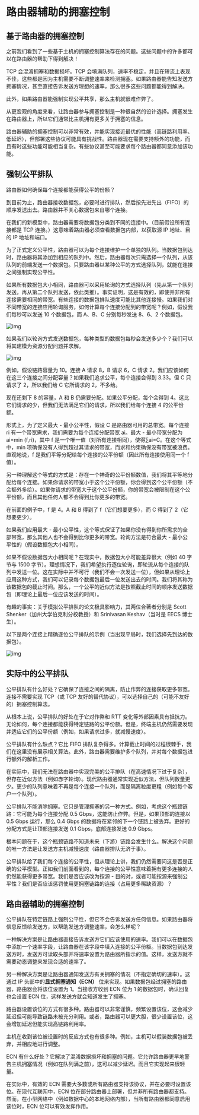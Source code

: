 # 路由器辅助的拥塞控制

## 基于路由器的拥塞控制

之前我们看到了一些基于主机的拥塞控制算法存在的问题。这些问题中的许多都可以在路由器的帮助下得到解决！

TCP 会混淆拥塞和数据损坏。TCP 会填满队列，速率不稳定，并且在短流上表现不佳，这些都是因为主机需要不断调整速率来检测拥塞。如果路由器能告知发送方拥塞情况，甚至直接告诉发送方理想的速率，那么很多这些问题都能得到解决。

此外，如果路由器能强制实现公平共享，那么主机就很难作弊了。

从更宏观的角度来看，让路由器参与拥塞控制是一种很自然的设计选择。拥塞发生在路由器上，所以它们通常比主机拥有更多关于拥塞的信息。

路由器辅助的拥塞控制可以非常有效，并能实现接近最优的性能（高链路利用率、低延迟），但部署这些协议可能具有挑战性。路由器现在需要支持额外的功能，而且有时这些功能可能相当复杂。有些协议甚至可能要求每个路由器都同意添加该功能。

## 强制公平排队

路由器如何确保每个连接都能获得公平的份额？

到目前为止，路由器接收数据包，必要时进行排队，然后按先进先出（FIFO）的顺序发送出去。路由器并不关心数据包来自哪个连接。

在我们的新模型中，路由器需要将数据包分类到不同的连接中。（目前假设所有连接都是 TCP 连接。）这意味着路由器必须查看数据包内部，以获取源 IP 地址、目的 IP 地址和端口。

为了正式定义公平性，路由器可以为每个连接维护一个单独的队列。当数据包到达时，路由器将其添加到相应的队列中。然后，路由器每次只需选择一个队列，从该队列的前端发送一个数据包。只要路由器以某种公平的方式选择队列，就能在连接之间强制实现公平性。

如果所有数据包大小相同，路由器可以采用轮询的方式选择队列（先从第一个队列发送，再从第二个队列发送，依此类推）。事实证明，这是有效的，即使并非所有连接需要相同的带宽。有些连接的数据包排队速度可能比其他连接慢。如果我们对不同带宽的连接应用轮询服务，如何计算每个连接分配到的带宽呢？例如，假设我们每秒可以发送 10 个数据包，而 A、B、C 分别每秒发送 8、6、2 个数据包。



![img](https://textbook.cs168.io/assets/transport/3-094-fair-queuing-1.png)

如果我们以轮询方式发送数据包，每种类型的数据包每秒会发送多少个？我们可以将其建模为资源分配问题并求解。



![img](https://textbook.cs168.io/assets/transport/3-095-fair-queuing2.png)

例如，假设链路容量为 10。连接 A 请求 8，B 请求 6，C 请求 2。我们应该如何在这三个连接之间分配容量？如果我们追求公平，每个连接会得到 3.33。但 C 只请求了 2，所以我们给 C 它所请求的 2，不多给。

现在还剩下 8 的容量，A 和 B 仍需要分配。如果公平分配，每个会得到 4。这比它们请求的少，但我们无法满足它们的请求，所以我们给每个连接 4 的公平份额。

形式上，为了定义最大 - 最小公平性，假设 C 是路由器可用的总带宽。每个连接 ri 有一个带宽需求，我们需要为每个连接分配带宽 ai。最大 - 最小带宽分配为 ai=min (f,ri)，其中 f 是一个唯一值（对所有连接相同），使得∑ai=C。在这个等式中，min 项确保没有人得到超过其请求的带宽，而求和约束确保没有带宽被浪费。直观地说，f 是我们平等分配给每个连接的公平份额（因此所有连接使用同一个 f 值）。

另一种理解这个等式的方式是：存在一个神奇的公平份额数值，我们将其平等地分配给每个连接。如果你请求的带宽小于这个公平份额，你会得到这个公平份额（不会额外多给）。如果你请求的带宽大于这个公平份额，你的带宽会被限制在这个公平份额，而且其他任何人都不会得到比你更多的带宽。

在前面的例子中，f 是 4。A 和 B 得到了 f（它们想要更多），而 C 得到了 2（它想要更少）。

如果我们应用最大 - 最小公平性，这个等式保证了如果你没有得到你所需求的全部带宽，那么其他人也不会得到比你更多的带宽。轮询方法是符合最大 - 最小公平性的（假设数据包大小相同）。

如果不假设数据包大小相同呢？在现实中，数据包大小可能差异很大（例如 40 字节与 1500 字节）。理想情况下，我们希望执行逐位轮询，即轮流从每个连接的队列中发送一位。这在实际中并不可行（我们不会一次发送一位），但如果从理论上应用这种方式，我们可以记录每个数据包最后一位发送出去的时间。我们将其称为该数据包的截止时间。那么，一个公平的近似方法是按照截止时间的顺序发送数据包（即理论上最后一位应该发送的时间）。

有趣的事实：关于模拟公平排队的论文极具影响力，其两位合著者分别是 Scott Shenker（加州大学伯克利分校教授）和 Srinivasan Keshav（当时是 EECS 博士生）。

以下是两个连接上精确逐位公平排队的示例（当出现平局时，我们选择先到达的数据包）。



![img](https://textbook.cs168.io/assets/transport/3-096-fair-queuing3.png)

## 实际中的公平排队

公平排队有什么好处？它确保了连接之间的隔离，防止作弊的连接获取更多带宽。连接不需要实现 TCP（或 TCP 友好的替代协议），可以选择自己的（可能不友好的）拥塞控制算法。

从根本上说，公平排队的好处在于它对作弊和 RTT 变化等外部因素具有抵抗力。无论如何，每个连接都能获得特定链路的公平份额。但是，终端主机仍然需要发现并适应它们的公平份额（例如，如果请求过多，就减慢速度）。

公平排队有什么缺点？它比 FIFO 排队复杂得多。计算截止时间的过程很棘手，我们在这里没有展示相关算法。此外，路由器需要维护多个队列，并对每个数据包进行额外的解析工作。

在实际中，我们无法在路由器中实现完美的公平排队（在高速情况下过于复杂），但存在近似方法（例如赤字轮询）。现代路由器通常实现近似方法，但队列数量更少。更少的队列意味着不再是每个连接一个队列，而是隔离粒度更粗（例如每个客户一个队列）。

公平排队不能消除拥塞。它只是管理拥塞的另一种方式。例如，考虑这个瓶颈链路：它可能为每个连接分配 0.5 Gbps，这能防止作弊。但是，如果顶部的连接以 0.5 Gbps 运行，那么 0.4 Gbps 的数据将在紧邻的下一个链路上被丢弃。更好的分配方式是让顶部连接发送 0.1 Gbps，底部连接发送 0.9 Gbps。

根本问题在于，这个瓶颈链路不知道未来（下游）链路会发生什么。解决这个问题的唯一方法是让发送方主机减慢速度（路由器排队无济于事）。

公平排队给了我们每个连接的公平性，但从理论上讲，我们仍然需要问这是否是正确的公平模型。正如我们前面看到的，每个连接的公平性意味着拥有更多连接的人仍然能获得更多带宽。我们是否应该改为按源 - 目的对，或者可能按源来强制公平性？我们是否应该惩罚使用更拥塞链路的连接（占用更多稀缺资源）？

## 路由器辅助的拥塞控制

公平排队在特定链路上强制公平性，但它不会告诉发送方任何信息。如果路由器将信息反馈给发送方，以帮助发送方调整速率，会怎么样呢？

一种解决方案是让路由器直接告诉发送方它们应该使用的速率。我们可以在数据包中添加一个速率字段，让路由器在该字段中填入连接的公平份额。当数据包到达发送方时，发送方可读取头部并将速率设置为路由器所指示的值。这样，发送方就不需要动态调整来发现合适的速率了。

另一种解决方案是让路由器通知发送方有关拥塞的情况（不指定确切的速率）。这通过 IP 头部中的**显式拥塞通知（ECN）** 位来实现。如果数据包经过拥塞的路由器，路由器会将该位设置为 1。当接收方收到 ECN 位为 1 的数据包时，确认回复也会设置 ECN 位，这样发送方就会知道发生了拥塞。

路由器设置该位的方式有很多种。路由器可以非常谨慎，频繁设置该位，这会减少延迟但可能导致链路未被充分利用。或者，路由器可以更大胆，很少设置该位，这会增加延迟但能实现高链路利用率。

主机在收到该位被设置时的反应方式也有很多种。例如，主机可以假装数据包被丢弃，并相应地进行调整。

ECN 有什么好处？它解决了混淆数据损坏和拥塞的问题。它允许路由器更早地警告主机拥塞情况（例如在队列满之前），这可以减少延迟。而且它实现起来很轻量。

在实际中，有效的 ECN 需要大多数或所有路由器支持该协议，并在必要时设置该位。在现代互联网中，ECN 位在部分路由器上部署，但并非所有路由器都支持。然而，在小型网络中（例如数据中心的本地网络内部），当所有路由器都同意启用该位时，ECN 位可以有效发挥作用。

